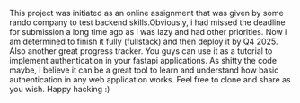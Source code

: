 This project was initiated as an online assignment that was given by some rando company to test backend skills.Obviously, i had missed the deadline for submission a long time ago as i was lazy and had other priorities. Now i am determined 
to finish it fully (fullstack) and then deploy it by Q4 2025. Also another great progress tracker.
You guys can use it as a tutorial to implement authentication in your fastapi applications. As shitty the code maybe, i believe it can be a great tool to learn and understand how basic authentication in any web application works. Feel free 
to clone and share as you wish. Happy hacking :)
